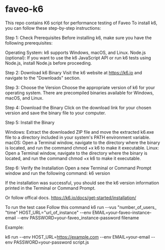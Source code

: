 # faveo-k6
This repo contains K6 script for performance testing of Faveo
To install k6, you can follow these step-by-step instructions:

Step 1: Check Prerequisites
Before installing k6, make sure you have the following prerequisites:

Operating System: k6 supports Windows, macOS, and Linux.
Node.js (optional): If you want to use the k6 JavaScript API or run k6 tests using Node.js, install Node.js before proceeding.

Step 2: Download k6 Binary
Visit the k6 website at https://k6.io and navigate to the "Downloads" section.

Step 3: Choose the Version
Choose the appropriate version of k6 for your operating system. There are precompiled binaries available for Windows, macOS, and Linux.

Step 4: Download the Binary
Click on the download link for your chosen version and save the binary file to your computer.

Step 5: Install the Binary

Windows: Extract the downloaded ZIP file and move the extracted k6.exe file to a directory included in your system's PATH environment variable.
macOS: Open a Terminal window, navigate to the directory where the binary is located, and run the command chmod +x k6 to make it executable.
Linux: Open a Terminal window, navigate to the directory where the binary is located, and run the command chmod +x k6 to make it executable.

Step 6: Verify the Installation
Open a new Terminal or Command Prompt window and run the following command:
k6 version

If the installation was successful, you should see the k6 version information printed in the Terminal or Command Prompt.

Or follow offical docs.
https://k6.io/docs/get-started/installation/




To run the test case Follow this command 
k6 run --vus "number_of_users_ "time" HOST_URL="url_of_instance" --env EMAIL=your-faveo-instance-email --env PASSWORD=your-faveo_instance-password filename

Example:

k6 run --env HOST_URL=https://example.com --env EMAIL=your-email --env PASSWORD=your-password script.js
